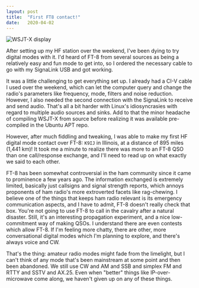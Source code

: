 ```yaml
---
layout: post
title:  "First FT8 contact!"
date:   2020-04-02
---
```

![WSJT-X display](https://1.bp.blogspot.com/-v6w8SohYcFU/Xoa4L3nqyMI/AAAAAAABuiI/MykznfqEQsInY-h2_FB9T0R13ldZgRGVwCLcBGAsYHQ/s320/ft8.png)

After setting up my HF station over the weekend, I've been dying to try digital modes with it. I'd
heard of FT-8 from several sources as being a relatively easy and fun mode to get into, so I ordered
the necessary cable to go with my SignaLink USB and got working.

It was a little challenging to get everything set up. I already had a CI-V cable I used over the
weekend, which can let the computer query and change the radio's parameters like frequency, mode,
filters and noise reduction. However, I also needed the second connection with the SignaLink to
receive and send audio. That's all a bit harder with Linux's idiosyncrasies with regard to multiple
audio sources and sinks. Add to that the minor headache of compiling WSJT-X from source before
realizing it was available pre-compiled in the Ubuntu APT repo.

However, after much fiddling and tweaking, I was able to make my first HF digital mode contact over
FT-8: `K9IJ` in Illinois, at a distance of 895 miles (1,441 km)! It took me a minute to realize there
was more to an FT-8 QSO than one call/response exchange, and I'll need to read up on what exactly we
said to each other.

FT-8 has been somewhat controversial in the ham community since it came to prominence a few years
ago. The information exchanged is extremely limited, basically just callsigns and signal strength
reports, which annoys proponents of ham radio's more extroverted facets like rag-chewing. I believe
one of the things that keeps ham radio relevant is its emergency communication aspects, and I have
to admit, FT-8 doesn't really check that box. You're not going to use FT-8 to call in the cavalry
after a natural disaster. Still, it's an interesting propagation experiment, and a nice
low-commitment way of making QSOs. I understand there are even contests which allow FT-8. If I'm
feeling more chatty, there are other, more conversational digital modes which I'm planning to
explore, and there's always voice and CW.

That's the thing: amateur radio modes might fade from the limelight, but I can't think of any mode
that's been mainstream at some point and then been abandoned. We still use CW and AM and SSB and
simplex FM and RTTY and SSTV and AX.25. Even when "better" things like IP-over-microwave come along,
we haven't given up on any of these things.
